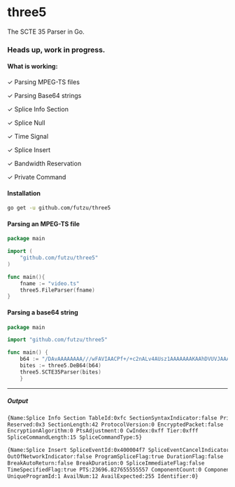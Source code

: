 # three5
The SCTE 35 Parser in Go.
### Heads up, work in progress.

#### What is working:
✓ Parsing MPEG-TS files

✓ Parsing Base64 strings

✓ Splice Info Section 	
	
✓ Splice Null
	
✓ Time Signal
	
✓ Splice Insert   	 	
	
✓ Bandwidth Reservation
	
✓ Private Command		

#### Installation
```sh
go get -u github.com/futzu/three5
```

#### Parsing an MPEG-TS file 
```go
package main

import (
	"github.com/futzu/three5"
)

func main(){
    fname := "video.ts" 
    three5.FileParser(fname)
}   
```


#### Parsing a base64 string
```go
package main

import "github.com/futzu/three5"

func main() {
	b64 := "/DAvAAAAAAAA///wFAVIAACPf+/+c2nALv4AUsz1AAAAAAAKAAhDVUVJAAABNWLbowo="
	bites := three5.DeB64(b64)
	three5.SCTE35Parser(bites)
	}
```  
---
##### Output
```sh
{Name:Splice Info Section TableId:0xfc SectionSyntaxIndicator:false Private:false 
Reserved:0x3 SectionLength:42 ProtocolVersion:0 EncryptedPacket:false 
EncryptionAlgorithm:0 PtsAdjustment:0 CwIndex:0xff Tier:0xfff 
SpliceCommandLength:15 SpliceCommandType:5}

{Name:Splice Insert SpliceEventId:0x400004f7 SpliceEventCancelIndicator:false 
OutOfNetworkIndicator:false ProgramSpliceFlag:true DurationFlag:false 
BreakAutoReturn:false BreakDuration:0 SpliceImmediateFlag:false 
TimeSpecifiedFlag:true PTS:23696.827655555557 ComponentCount:0 Components:[] 
UniqueProgramId:1 AvailNum:12 AvailExpected:255 Identifier:0}

```

